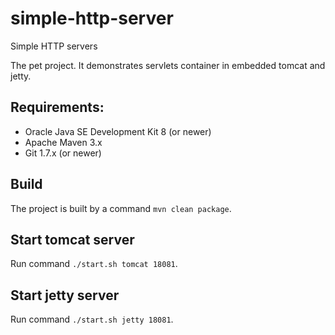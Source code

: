 # simple-http-server
Simple HTTP servers  

The pet project. It demonstrates servlets container in embedded tomcat and jetty. 

## Requirements:

  * Oracle Java SE Development Kit 8 (or newer)
  * Apache Maven 3.x
  * Git 1.7.x (or newer)

## Build

The project is built by a command `mvn clean package`.

## Start tomcat server

Run command `./start.sh tomcat 18081`.

## Start jetty server

Run command `./start.sh jetty 18081`.


